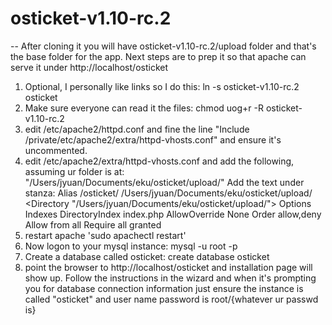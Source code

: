 # osticket-v1.10-rc.2
-- After cloning it you will have osticket-v1.10-rc.2/upload folder and that's the base folder for the app.  Next steps are to prep it so that apache can serve it under http://localhost/osticket
1) Optional, I personally like links so I do this: ln -s osticket-v1.10-rc.2 osticket
2) Make sure everyone can read it the files: chmod uog+r -R osticket-v1.10-rc.2
3) edit /etc/apache2/httpd.conf and fine the line "Include /private/etc/apache2/extra/httpd-vhosts.conf" and ensure it's uncommented.
4) edit /etc/apache2/extra/httpd-vhosts.conf and add the following, assuming ur folder is at: "/Users/jyuan/Documents/eku/osticket/upload/"
Add the text under <VirtualHost> stanza:
    Alias /osticket/ /Users/jyuan/Documents/eku/osticket/upload/
    <Directory "/Users/jyuan/Documents/eku/osticket/upload/">
        Options Indexes
        DirectoryIndex index.php
        AllowOverride None
        Order allow,deny
        Allow from all
        Require all granted
    </Directory>
5) restart apache 'sudo apachectl restart'
6) Now logon to your mysql instance: mysql -u root -p 
7) Create a database called osticket: create database osticket
8) point the browser to http://localhost/osticket and installation page will show up.  Follow the instructions in the wizard and when it's prompting you for database connection information just ensure the instance is called "osticket" and user name password is root/{whatever ur passwd is}
